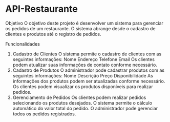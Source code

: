 # API-Restaurante

Objetivo
O objetivo deste projeto é desenvolver um sistema  para gerenciar os pedidos de um restaurante. O sistema abrange desde o cadastro de clientes e produtos até o registro de pedidos. 

Funcionalidades
1. Cadastro de Clientes
O sistema permite o cadastro de clientes com as seguintes informações:
Nome
Endereço
Telefone
Email
Os clientes podem atualizar suas informações de contato conforme necessário.
2. Cadastro de Produtos
O administrador pode cadastrar produtos com as seguintes informações:
Nome
Descrição
Preço
Disponibilidade
As informações dos produtos podem ser atualizadas conforme necessário.
Os clientes podem visualizar os produtos disponíveis para realizar pedidos.
3. Gerenciamento de Pedidos
Os clientes podem realizar pedidos selecionando os produtos desejados.
O sistema permite o cálculo automático do valor total do pedido.
O administrador pode gerenciar todos os pedidos registrados.
